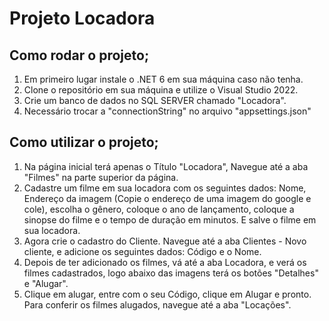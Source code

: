 # Projeto Locadora
## Como rodar o projeto;

1. Em primeiro lugar instale o .NET 6 em sua máquina caso não tenha.
2. Clone o repositório em sua máquina e utilize o Visual Studio 2022.
3. Crie um banco de dados no SQL SERVER chamado "Locadora". 
4. Necessário trocar a "connectionString" no arquivo "appsettings.json"

## Como utilizar o projeto;

1. Na página inicial terá apenas o Título "Locadora", Navegue até a aba "Filmes" na parte superior da página. 
2. Cadastre um filme em sua locadora com os seguintes dados: Nome, Endereço da imagem (Copie o endereço de uma imagem do google e cole),
escolha o gênero, coloque o ano de lançamento, coloque a sinopse do filme e o tempo de duração em minutos. E salve o filme em sua locadora. 
3. Agora crie o cadastro do Cliente. Navegue até a aba Clientes - Novo cliente, e adicione os seguintes dados: Código e o Nome. 
4. Depois de ter adicionado os filmes, vá até a aba Locadora, e verá os filmes cadastrados, logo abaixo das imagens terá os botões "Detalhes" e "Alugar".
5. Clique em alugar, entre com o seu Código, clique em Alugar e pronto. Para conferir os filmes alugados, navegue até a aba "Locações".

